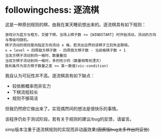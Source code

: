 # followingchess: 逐流棋
这是一种原创规则的棋，由我在某天睡前想出来的。逐流棋具有如下规则：

```
游戏分为蓝方与橙方，交替下棋。当场上棋子数 >= {WINDSTART} 时开始流动，流动的方向与等级均随机。
棋子流动的规则是向指定方向流动 x 格，若流出边界则该棋子立刻失去联络。
x = level + 四周敌方棋子数 - 四周我方棋子数 - 当前格棋子数 + 1
当友方棋子流动到同一格时，数量叠加
当双方棋子流动到同一格时，多的吃少的（数量相等则湮灭）
胜利条件为双方棋子数量之差 >= 某一数值(vic-condition)
```

我自认为可玩性并不高。逐流棋具有如下缺点：
* 较依赖概率而非实力
* 下棋流程较长
* 规则不够简洁

但我仍然把它做出来了。实现偶然间的想法是很快乐的事情。

该程序仍处于测试阶段，若有关于规则的建议/bug的反馈，请留言。

simp版本注重于逐流棋规则的实现而非动画效果(~~因原版bug太多作出的妥协~~)